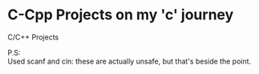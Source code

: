 # C-Cpp Projects on my 'c' journey
C/C++ Projects

P.S:<br>
Used scanf and cin: these are actually unsafe, but that's beside the point.
